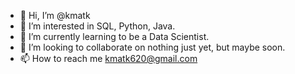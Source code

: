 - 👋 Hi, I’m @kmatk
- 👀 I’m interested in SQL, Python, Java.
- 🌱 I’m currently learning to be a Data Scientist.
- 💞️ I’m looking to collaborate on nothing just yet, but maybe soon.
- 📫 How to reach me kmatk620@gmail.com

<!---
kmatk/kmatk is a ✨ special ✨ repository because its `README.md` (this file) appears on your GitHub profile.
You can click the Preview link to take a look at your changes.
--->
